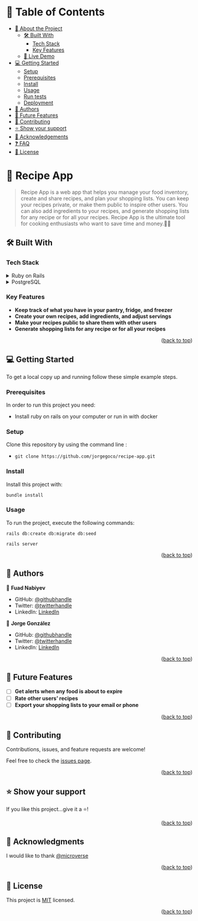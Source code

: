 <a name="readme-top"></a>

# 📗 Table of Contents

- [📖 About the Project](#about-project)
  - [🛠 Built With](#built-with)
    - [Tech Stack](#tech-stack)
    - [Key Features](#key-features)
  - [🚀 Live Demo](#live-demo)
- [💻 Getting Started](#getting-started)
  - [Setup](#setup)
  - [Prerequisites](#prerequisites)
  - [Install](#install)
  - [Usage](#usage)
  - [Run tests](#run-tests)
  - [Deployment](#triangular_flag_on_post-deployment)
- [👥 Authors](#authors)
- [🔭 Future Features](#future-features)
- [🤝 Contributing](#contributing)
- [⭐️ Show your support](#support)
- [🙏 Acknowledgements](#acknowledgements)
- [❓ FAQ](#faq)
- [📝 License](#license)


# 📖 Recipe App <a name="about-project"></a>

> Recipe App is a web app that helps you manage your food inventory, create and share recipes, and plan your shopping lists. You can keep your recipes private, or make them public to inspire other users. You can also add ingredients to your recipes, and generate shopping lists for any recipe or for all your recipes. Recipe App is the ultimate tool for cooking enthusiasts who want to save time and money.👩‍🍳

## 🛠 Built With <a name="built-with"></a>

### Tech Stack <a name="tech-stack"></a>

<details>
  <summary>Ruby on Rails</summary>
  <ul>
    <li><a href="https://ruby-doc.org/core-3.1.2/">Ruby</a></li>
  </ul>
    <ul>
    <li><a href="https://ruby-doc.org/core-3.1.2/">Rails</a></li>
  </ul>
</details>
<details>
  <summary>PostgreSQL </summary>
  <ul>
    <li><a href="https://www.postgresql.org/download/">PostgreSQL </a></li>
  </ul>
</details>


### Key Features <a name="key-features"></a>

- **Keep track of what you have in your pantry, fridge, and freezer**
- **Create your own recipes, add ingredients, and adjust servings**
- **Make your recipes public to share them with other users**
- **Generate shopping lists for any recipe or for all your recipes**

<p align="right">(<a href="#readme-top">back to top</a>)</p>


## 💻 Getting Started <a name="getting-started"></a>

To get a local copy up and running follow these simple example steps.

### Prerequisites

In order to run this project you need:

- Install ruby on rails on your computer or run in with docker

### Setup

Clone this repository by using the command line :

- `git clone https://github.com/jorgegoco/recipe-app.git`

### Install

Install this project with:

`bundle install`

### Usage

To run the project, execute the following commands:

`rails db:create db:migrate db:seed`

`rails server`


<p align="right">(<a href="#readme-top">back to top</a>)</p>


## 👥 Authors <a name="authors"></a>

👤 **Fuad Nabiyev**

- GitHub: [@githubhandle](https://github.com/FuadNabi)
- Twitter: [@twitterhandle](https://twitter.com/FuadNebiyev2)
- LinkedIn: [LinkedIn](https://www.linkedin.com/in/fuad-nabiyev/)

👤 **Jorge González**

- GitHub: [@githubhandle](https://github.com/jorgegoco)
- Twitter: [@twitterhandle](https://twitter.com/JorgeGo78017548)
- LinkedIn: [LinkedIn](https://www.linkedin.com/in/jorgegoco/)


<p align="right">(<a href="#readme-top">back to top</a>)</p>


## 🔭 Future Features <a name="future-features"></a>

- [ ] **Get alerts when any food is about to expire**
- [ ] **Rate other users’ recipes**
- [ ] **Export your shopping lists to your email or phone**

<p align="right">(<a href="#readme-top">back to top</a>)</p>


## 🤝 Contributing <a name="contributing"></a>

Contributions, issues, and feature requests are welcome!

Feel free to check the [issues page](https://github.com/jorgegoco/recipe-app/issues).

<p align="right">(<a href="#readme-top">back to top</a>)</p>


## ⭐️ Show your support <a name="support"></a>

If you like this project...give it a ⭐️!

<p align="right">(<a href="#readme-top">back to top</a>)</p>


## 🙏 Acknowledgments <a name="acknowledgements"></a>

I would like to thank [@microverse](https://www.microverse.org/)

<p align="right">(<a href="#readme-top">back to top</a>)</p>

<!-- LICENSE -->

## 📝 License <a name="license"></a>

This project is [MIT](./MIT.md) licensed.

<p align="right">(<a href="#readme-top">back to top</a>)</p>
